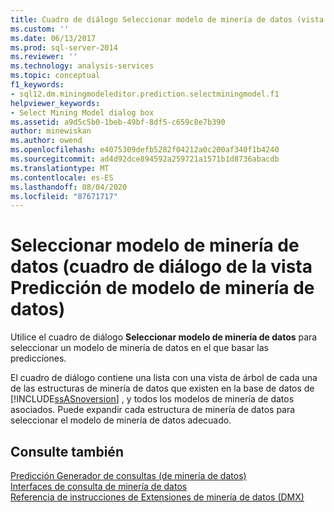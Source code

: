 ```yaml
---
title: Cuadro de diálogo Seleccionar modelo de minería de datos (vista predicción de modelo de minería de datos) | Microsoft Docs
ms.custom: ''
ms.date: 06/13/2017
ms.prod: sql-server-2014
ms.reviewer: ''
ms.technology: analysis-services
ms.topic: conceptual
f1_keywords:
- sql12.dm.miningmodeleditor.prediction.selectminingmodel.f1
helpviewer_keywords:
- Select Mining Model dialog box
ms.assetid: a9d5c5b0-1beb-49bf-8df5-c659c8e7b390
author: minewiskan
ms.author: owend
ms.openlocfilehash: e4075309defb5282f04212a0c200af340f1b4240
ms.sourcegitcommit: ad4d92dce894592a259721a1571b1d8736abacdb
ms.translationtype: MT
ms.contentlocale: es-ES
ms.lasthandoff: 08/04/2020
ms.locfileid: "87671717"
---
```

# <a name="select-mining-model-dialog-box-mining-model-prediction-view"></a>Seleccionar modelo de minería de datos (cuadro de diálogo de la vista Predicción de modelo de minería de datos)
  Utilice el cuadro de diálogo **Seleccionar modelo de minería de datos** para seleccionar un modelo de minería de datos en el que basar las predicciones.  
  
 El cuadro de diálogo contiene una lista con una vista de árbol de cada una de las estructuras de minería de datos que existen en la base de datos de [!INCLUDE[ssASnoversion](../includes/ssasnoversion-md.md)] , y todos los modelos de minería de datos asociados. Puede expandir cada estructura de minería de datos para seleccionar el modelo de minería de datos adecuado.  
  
## <a name="see-also"></a>Consulte también  
 [Predicción Generador de consultas &#40;de minería de datos&#41;](prediction-query-builder-data-mining.md)   
 [Interfaces de consulta de minería de datos](data-mining/data-mining-query-tools.md)   
 [Referencia de instrucciones de Extensiones de minería de datos &#40;DMX&#41;](/sql/dmx/data-mining-extensions-dmx-statements)  
  
  
